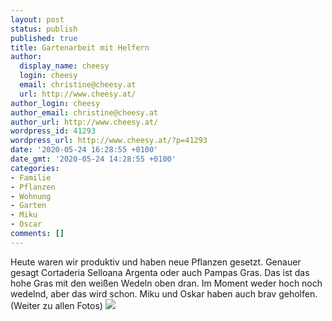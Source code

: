 ```yaml
---
layout: post
status: publish
published: true
title: Gartenarbeit mit Helfern
author:
  display_name: cheesy
  login: cheesy
  email: christine@cheesy.at
  url: http://www.cheesy.at/
author_login: cheesy
author_email: christine@cheesy.at
author_url: http://www.cheesy.at/
wordpress_id: 41293
wordpress_url: http://www.cheesy.at/?p=41293
date: '2020-05-24 16:28:55 +0100'
date_gmt: '2020-05-24 14:28:55 +0100'
categories:
- Familie
- Pflanzen
- Wohnung
- Garten
- Miku
- Oscar
comments: []
---
```

Heute waren wir produktiv und haben neue Pflanzen gesetzt. Genauer gesagt Cortaderia Selloana Argenta oder auch Pampas Gras. Das ist das hohe Gras mit den weißen Wedeln oben dran. Im Moment weder hoch noch wedelnd, aber das wird schon.
Miku und Oskar haben auch brav geholfen. (Weiter zu allen Fotos)
[![](http://www.cheesy.at/wp-content/uploads/Gartenarbeit-003.jpg)](http://www.cheesy.at/fotos/leben-in-belfast/2020-2/gartenarbeit/)
